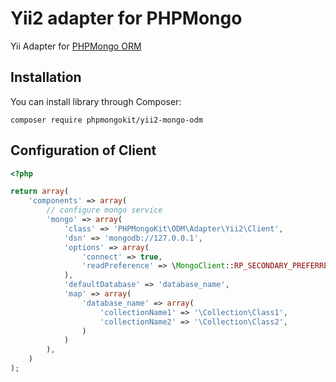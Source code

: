 # Yii2 adapter for PHPMongo


Yii Adapter for [PHPMongo ORM](https://github.com/sokil/php-mongo)

Installation
------------

You can install library through Composer:
```
composer require phpmongokit/yii2-mongo-odm
```

Configuration of Client
-----------------------

```php
<?php

return array(
    'components' => array(
        // configure mongo service
        'mongo' => array(
            'class' => 'PHPMongoKit\ODM\Adapter\Yii2\Client',
            'dsn' => 'mongodb://127.0.0.1',
            'options' => array(
                'connect' => true,
                'readPreference' => \MongoClient::RP_SECONDARY_PREFERRED,
            ),
            'defaultDatabase' => 'database_name',
            'map' => array(
                'database_name' => array(
                    'collectionName1' => '\Collection\Class1',
                    'collectionName2' => '\Collection\Class2',
                )
            )
        ),
    )
);
```
